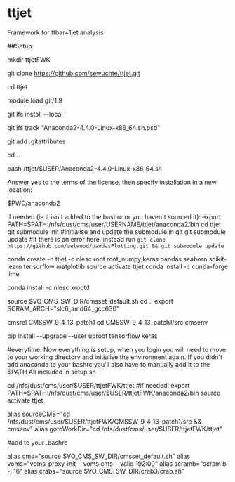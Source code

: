 # ttjet
Framework for ttbar+1jet analysis

##Setup

mkdir ttjetFWK

git clone https://github.com/sewuchte/ttjet.git

cd ttjet

module load git/1.9

git lfs install --local



git lfs track "Anaconda2-4.4.0-Linux-x86_64.sh.psd"

git add .gitattributes

cd ..

bash /ttjet/$USER/Anaconda2-4.4.0-Linux-x86_64.sh


Answer yes to the terms of the license, then specify installation in a new location:

$PWD/anaconda2

if needed (ie it isn't added to the bashrc or you haven't sourced it):
export PATH=$PATH:/nfs/dust/cms/user/USERNAME/ttjet/anaconda2/bin
cd ttjet
git submodule init #initialise and update the submodule in git
git submodule update #if there is an error here, instead run `git clone https://github.com/aelwood/pandasPlotting.git && git submodule update`



conda create -n ttjet -c nlesc root root_numpy keras pandas seaborn scikit-learn tensorflow matplotlib
source activate ttjet
conda install -c conda-forge lime

conda install -c nlesc xrootd

source $VO_CMS_SW_DIR/cmsset_default.sh
cd ..
export SCRAM_ARCH="slc6_amd64_gcc630"

cmsrel CMSSW_9_4_13_patch1
cd CMSSW_9_4_13_patch1/src
cmsenv

pip install --upgrade --user uproot tensorflow keras


#everytime:
Now everything is setup, when you login you will need to move to your working directory and initialise the environment again. If you didn't add anaconda to your bashrc you'll also have to manually add it to the $PATH
All included in setup.sh

cd /nfs/dust/cms/user/$USER/ttjetFWK/ttjet
#if needed:
export PATH=$PATH:/nfs/dust/cms/user/$USER/ttjetFWK/anaconda2/bin
source activate ttjet

alias sourceCMS="cd /nfs/dust/cms/user/$USER/ttjetFWK/CMSSW_9_4_13_patch1/src && cmsenv"
alias gotoWorkDir="cd /nfs/dust/cms/user/$USER/ttjetFWK/ttjet"


#add to your .bashrc

alias cms="source $VO_CMS_SW_DIR/cmsset_default.sh"
alias voms="voms-proxy-init --voms cms --valid 192:00"
alias scramb="scram b -j 16"
alias crabs="source $VO_CMS_SW_DIR/crab3/crab.sh"
